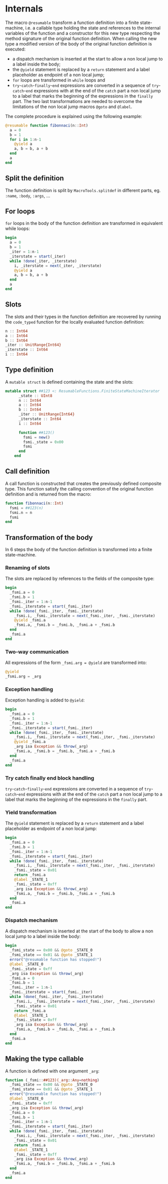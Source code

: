 # Internals

The macro `@resumable` transform a function definition into a finite state-machine, i.e. a callable type holding the state and references to the internal variables of the function and a constructor for this new type respecting the method signature of the original function definition. When calling the new type a modified version of the body of the original function definition is executed:
  - a dispatch mechanism is inserted at the start to allow a non local jump to a label inside the body;
  - the `@yield` statement is replaced by a `return` statement and a label placeholder as endpoint of a non local jump;
  - `for` loops are transformed in `while` loops and
  - `try`-`catch`-`finally`-`end` expressions are converted in a sequence of `try`-`catch`-`end` expressions with at the end of the `catch` part a non local jump to a label that marks the beginning of the expressions in the `finally` part.
The two last transformations are needed to overcome the limitations of the non local jump macros `@goto` and `@label`.

The complete procedure is explained using the following example:

```julia
@resumable function fibonnaci(n::Int)
  a = 0
  b = 1
  for i in 1:n-1
    @yield a
    a, b = b, a + b
  end
  a
end
```

## Split the definition

The function definition is split by `MacroTools.splitdef` in different parts, eg. `:name`, `:body`, `:args`, ...

## For loops

`for` loops in the body of the function definition are transformed in equivalent while loops:

```julia
begin
  a = 0
  b = 1
  _iter = 1:n-1
  _iterstate = start(_iter)
  while !done(_iter, _iterstate)
    i, _iterstate = next(_iter, _iterstate)
    @yield a
    a, b = b, a + b
  end
  a
end
```

## Slots

The slots and their types in the function definition are recovered by running the `code_typed` function for the locally evaluated function definition:

```julia
n :: Int64
a :: Int64
b :: Int64
_iter :: UnitRange{Int64}
_iterstate :: Int64
i :: Int64
```

## Type definition

A `mutable struct` is defined containing the state and the slots:

```julia
mutable struct ##123 <: ResumableFunctions.FiniteStateMachineIterator
      _state :: UInt8
      n :: Int64
      a :: Int64
      b :: Int64
      _iter :: UnitRange{Int64}
      _iterstate :: Int64
      i :: Int64 

      function ##123()
        fsmi = new()
        fsmi._state = 0x00
        fsmi
      end
    end
```

## Call definition

A call function is constructed that creates the previously defined composite type. This function satisfy the calling convention of the original function definition and is returned from the macro:

```julia
function fibonnaci(n::Int)
  fsmi = ##123(n)
  fsmi.n = n
  fsmi
end
```

## Transformation of the body

In 6 steps the body of the function definition is transformed into a finite state-machine.

### Renaming of slots

The slots are replaced by references to the fields of the composite type:

```julia
begin
  _fsmi.a = 0
  _fsmi.b = 1
  _fsmi._iter = 1:n-1
  _fsmi._iterstate = start(_fsmi._iter)
  while !done(_fsmi._iter, _fsmi._iterstate)
    _fsmi.i, _fsmi._iterstate = next(_fsmi._iter, _fsmi._iterstate)
    @yield _fsmi.a
    _fsmi.a, _fsmi.b = _fsmi.b, _fsmi.a + _fsmi.b
  end
  _fsmi.a
end
```

### Two-way communication

All expressions of the form `_fsmi.arg = @yield` are transformed into:

```julia
@yield
_fsmi.arg = _arg
```

### Exception handling

Exception handling is added to `@yield`:

```julia
begin
  _fsmi.a = 0
  _fsmi.b = 1
  _fsmi._iter = 1:n-1
  _fsmi._iterstate = start(_fsmi._iter)
  while !done(_fsmi._iter, _fsmi._iterstate)
    _fsmi.i, _fsmi._iterstate = next(_fsmi._iter, _fsmi._iterstate)
    @yield _fsmi.a
    _arg isa Exception && throw(_arg)
    _fsmi.a, _fsmi.b = _fsmi.b, _fsmi.a + _fsmi.b
  end
  _fsmi.a
end
```

### Try catch finally end block handling

`try`-`catch`-`finally`-`end` expressions are converted in a sequence of `try`-`catch`-`end` expressions with at the end of the `catch` part a non local jump to a label that marks the beginning of the expressions in the `finally` part.

### Yield transformation

The `@yield` statement is replaced by a `return` statement and a label placeholder as endpoint of a non local jump:

```julia
begin
  _fsmi.a = 0
  _fsmi.b = 1
  _fsmi._iter = 1:n-1
  _fsmi._iterstate = start(_fsmi._iter)
  while !done(_fsmi._iter, _fsmi._iterstate)
    _fsmi.i, _fsmi._iterstate = next(_fsmi._iter, _fsmi._iterstate)
    _fsmi._state = 0x01
    return _fsmi.a
    @label _STATE_1
    _fsmi._state = 0xff
    _arg isa Exception && throw(_arg)
    _fsmi.a, _fsmi.b = _fsmi.b, _fsmi.a + _fsmi.b
  end
  _fsmi.a
end
```

### Dispatch mechanism

A dispatch mechanism is inserted at the start of the body to allow a non local jump to a label inside the body:

```julia
begin
  _fsmi_state == 0x00 && @goto _STATE_0
  _fsmi_state == 0x01 && @goto _STATE_1
  error("@resumable function has stopped!")
  @label _STATE_0
  _fsmi._state = 0xff
  _arg isa Exception && throw(_arg)
  _fsmi.a = 0
  _fsmi.b = 1
  _fsmi._iter = 1:n-1
  _fsmi._iterstate = start(_fsmi._iter)
  while !done(_fsmi._iter, _fsmi._iterstate)
    _fsmi.i, _fsmi._iterstate = next(_fsmi._iter, _fsmi._iterstate)
    _fsmi._state = 0x01
    return _fsmi.a
    @label _STATE_1
    _fsmi._state = 0xff
    _arg isa Exception && throw(_arg)
    _fsmi.a, _fsmi.b = _fsmi.b, _fsmi.a + _fsmi.b
  end
  _fsmi.a
end
```

## Making the type callable

A function is defined with one argument `_arg`:

```julia
function (_fsmi::##123)(_arg::Any=nothing)
  _fsmi_state == 0x00 && @goto _STATE_0
  _fsmi_state == 0x01 && @goto _STATE_1
  error("@resumable function has stopped!")
  @label _STATE_0
  _fsmi._state = 0xff
  _arg isa Exception && throw(_arg)
  _fsmi.a = 0
  _fsmi.b = 1
  _fsmi._iter = 1:n-1
  _fsmi._iterstate = start(_fsmi._iter)
  while !done(_fsmi._iter, _fsmi._iterstate)
    _fsmi.i, _fsmi._iterstate = next(_fsmi._iter, _fsmi._iterstate)
    _fsmi._state = 0x01
    return _fsmi.a
    @label _STATE_1
    _fsmi._state = 0xff
    _arg isa Exception && throw(_arg)
    _fsmi.a, _fsmi.b = _fsmi.b, _fsmi.a + _fsmi.b
  end
  _fsmi.a
end
```